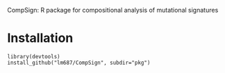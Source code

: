 CompSign: R package for compositional analysis of mutational signatures

# Installation

    library(devtools)
    install_github("lm687/CompSign", subdir="pkg")

